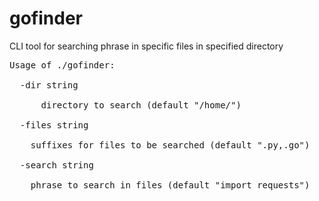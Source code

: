 # gofinder
CLI tool for searching phrase in specific files in specified directory<br>
<pre>
Usage of ./gofinder:<br>
  -dir string<br>
      directory to search (default "/home/")<br>
  -files string<br>
    suffixes for files to be searched (default ".py,.go")<br>
  -search string<br>
    phrase to search in files (default "import requests")
</pre>

